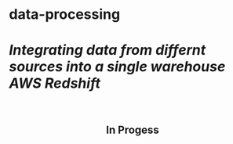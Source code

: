 # data-processing
<h1><i>Integrating data from differnt sources into a single warehouse AWS Redshift</i></h1>
<br>
<h2><center>In Progess</center></h2>
